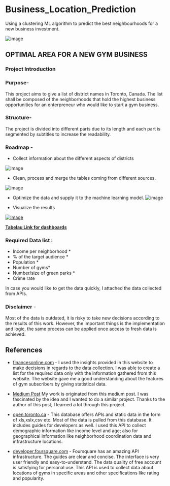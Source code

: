 # Business_Location_Prediction
Using a clustering ML algorithm to predict the best neighbourhoods for a new business investment. 

![image](https://user-images.githubusercontent.com/105684729/187290588-78e748dc-0883-4620-8113-f15e3aa48eaa.png)


## OPTIMAL AREA FOR A NEW GYM BUSINESS 
### Project Introduction
### Purpose- 
This project aims to give a list of district names in Toronto, Canada. The list shall be composed of the neighborhoods that hold the highest business opportunities for an enterpreneur who would like to start a gym business.

### Structure- 
The project is divided into different parts due to its length and each part is segmented by subtitles to increase the readability.

### Roadmap -
- Collect information about the different aspects of districts

![image](https://user-images.githubusercontent.com/105684729/187066378-d1e2eebf-7034-47ed-80f6-cdadaf986d24.png)



- Clean, process and merge the tables coming from different sources.

![image](https://user-images.githubusercontent.com/105684729/187152488-09053451-9678-4b3f-bc38-67b2f8972db8.png)


- Optimize the data and supply it to the machine learning model.
![image](https://user-images.githubusercontent.com/105684729/187066417-2180747a-c781-458d-ac81-01b83ff1337c.png)

- Visualize the results 


[![image](https://user-images.githubusercontent.com/105684729/187288823-b5bc2b15-253b-45d4-bb1e-fffc2a0fa1aa.png)](https://public.tableau.com/views/Book1_16617773505490/Story1?:language=en-GB&:display_count=n&:origin=viz_share_link)

[**Tabelau Link for dashboards**](https://public.tableau.com/views/Book1_16617773505490/Story1?:language=en-GB&:display_count=n&:origin=viz_share_link)


### Required Data list :
- Income per neighborhood *
- % of the target audience *
- Population *
- Number of gyms*
- Number/size of green parks *
- Crime rate

In case you would like to get the data quickly, I attached the data collected from APIs.


### Disclaimer - 
Most of the data is outdated, it is risky to take new decisions according to the results of this work. However, the important things is the implementation and logic,  the same process can be applied once access to fresh data is achieved.

## References
- [financesonline.com](financesonline.com) - I used the insights provided in this website to make decisions in regards to the data collection. I was able to create a list for the required data only with the information gathered from this website. The website gave me a good understanding about the features of gym subscribers by giving statistical data.

- [Medium Post](https://medium.com/mlearning-ai/end-to-end-data-science-project-beginner-version-part-1-96e59bdfbc5b) My work is originated from this medium post. I was fascinated by the idea and I wanted to do a similar project. Thanks to the author of this post, I learned a lot through this project.

- [open.toronto.ca](open.toronto.ca) - This database offers APIs and static data in the form of xls,xslx,csv etc. Most of the data is pulled from this database. It includes guides for developers as well. I used this API to collect demographic information like income level and age; also for geographical information like neighborhood coordination data and infrastructure locations.

- [developer.foursquare.com](developer.foursquare.com) - Foursquare has an amazing API infrastructure. The guides are clear and concise. The interface is very user friendly and easy-to-understand. The data quality of free account is satisfying for personal use. This API is used to collect data about locations of gyms in specific areas and other specifications like rating and popularity.



